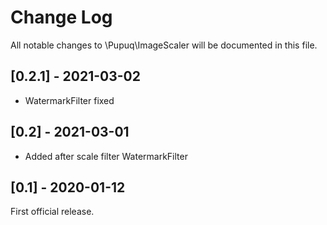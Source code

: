 # Change Log

All notable changes to \\Pupuq\\ImageScaler will be documented in this file.

## [0.2.1] - 2021-03-02

- WatermarkFilter fixed

## [0.2] - 2021-03-01

- Added after scale filter WatermarkFilter

## [0.1] - 2020-01-12

First official release.
